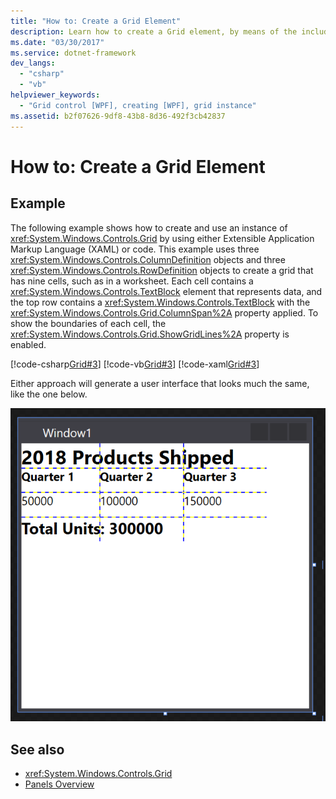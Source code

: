 ```yaml
---
title: "How to: Create a Grid Element"
description: Learn how to create a Grid element, by means of the included code examples in C#, Visual Basic, and XAML.
ms.date: "03/30/2017"
ms.service: dotnet-framework
dev_langs: 
  - "csharp"
  - "vb"
helpviewer_keywords: 
  - "Grid control [WPF], creating [WPF], grid instance"
ms.assetid: b2f07626-9df8-43b8-8d36-492f3cb42837
---
```

# How to: Create a Grid Element

## Example  

The following example shows how to create and use an instance of <xref:System.Windows.Controls.Grid> by using either Extensible Application Markup Language (XAML) or code. This example uses three <xref:System.Windows.Controls.ColumnDefinition> objects and three <xref:System.Windows.Controls.RowDefinition> objects to create a grid that has nine cells, such as in a worksheet. Each cell contains a <xref:System.Windows.Controls.TextBlock> element that represents data, and the top row contains a <xref:System.Windows.Controls.TextBlock> with the <xref:System.Windows.Controls.Grid.ColumnSpan%2A> property applied. To show the boundaries of each cell, the <xref:System.Windows.Controls.Grid.ShowGridLines%2A> property is enabled.  
  
[!code-csharp[Grid#3](~/samples/snippets/csharp/VS_Snippets_Wpf/Grid/CSharp/Grid_Code.cs#3)]
[!code-vb[Grid#3](~/samples/snippets/visualbasic/VS_Snippets_Wpf/Grid/VisualBasic/grid_vb.vb#3)]
[!code-xaml[Grid#3](~/samples/snippets/xaml/VS_Snippets_Wpf/Grid/XAML/default.xaml#3)]  
  
  Either approach will generate a user interface that looks much the same, like the one below.

  ![a screenshot depicts a WPF user interface which contains a grid broken into three columns.  It bears the heading '2018 Products Shipped' spanning all columns of the top row, and has three columns each with sales figures for a certain quarter.  The bottom row has text spanning two columns with the message 'Total Units: 300,000'](././media/how-to-create-a-grid-element/how-to-create-a-grid-element.png)

## See also

- <xref:System.Windows.Controls.Grid>
- [Panels Overview](panels-overview.md)
